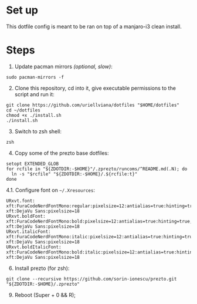 # Set up

This dotfile config is meant to be ran on top of a manjaro-i3 clean install.

# Steps

1. Update pacman mirrors _(optional, slow)_:
```
sudo pacman-mirrors -f
```

2. Clone this repository, cd into it, give executable permissions to the script and run it:
```
git clone https://github.com/uriellviana/dotfiles "$HOME/dotfiles"
cd ~/dotfiles
chmod +x ./install.sh
./install.sh
```

3. Switch to zsh shell:
```
zsh
```

4. Copy some of the prezto base dotfiles:
```
setopt EXTENDED_GLOB
for rcfile in "${ZDOTDIR:-$HOME}"/.zprezto/runcoms/^README.md(.N); do
  ln -s "$rcfile" "${ZDOTDIR:-$HOME}/.${rcfile:t}"
done
```

4.1. Configure font on `~/.Xresources`:
```
URxvt.font: xft:FuraCodeNerdFontMono:regular:pixelsize=12:antialias=true:hinting=true, xft:DejaVu Sans:pixelsize=18
URxvt.boldFont: xft:FuraCodeNerdFontMono:bold:pixelsize=12:antialias=true:hinting=true, xft:DejaVu Sans:pixelsize=18
URxvt.italicFont: xft:FuraCodeNerdFontMono:italic:pixelsize=12:antialias=true:hinting=true, xft:DejaVu Sans:pixelsize=18
URxvt.boldItalicFont: xft:FuraCodeNerdFontMono:bold:italic:pixelsize=12:antialias=true:hinting=true, xft:DejaVu Sans:pixelsize=18
```

6. Install prezto (for zsh):
```
git clone --recursive https://github.com/sorin-ionescu/prezto.git "${ZDOTDIR:-$HOME}/.zprezto"
```

9. Reboot (Super + 0 && R);
